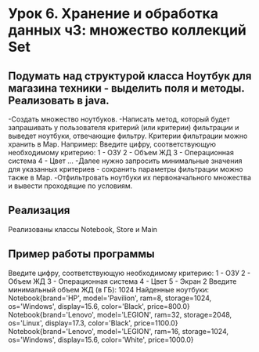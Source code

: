 # Урок 6. Хранение и обработка данных ч3: множество коллекций Set

## Подумать над структурой класса Ноутбук для магазина техники - выделить поля и методы. Реализовать в java.

-Создать множество ноутбуков.
-Написать метод, который будет запрашивать у пользователя критерий (или критерии) фильтрации и выведет ноутбуки, отвечающие фильтру. Критерии фильтрации можно хранить в Map.
Например:
Введите цифру, соответствующую необходимому критерию:
1 - ОЗУ
2 - Объем ЖД
3 - Операционная система
4 - Цвет …
-Далее нужно запросить минимальные значения для указанных критериев - сохранить параметры фильтрации можно также в Map.
-Отфильтровать ноутбуки их первоначального множества и вывести проходящие по условиям.

## Реализация

Реализованы классы Notebook, Store и Main

## Пример работы программы

Введите цифру, соответствующую необходимому критерию:
1 - ОЗУ
2 - Объем ЖД
3 - Операционная система
4 - Цвет
5 - Экран
2
Введите минимальный объем ЖД (в ГБ): 1024
Найденные ноутбуки:
Notebook{brand='HP', model='Pavilion', ram=8, storage=1024, os='Windows', display=15.6, color='Black', price=800.0}
Notebook{brand='Lenovo', model='LEGION', ram=32, storage=2048, os='Linux', display=17.3, color='Black', price=1100.0}
Notebook{brand='Lenovo', model='LEGION', ram=16, storage=1024, os='Windows', display=15.6, color='White', price=1000.0}